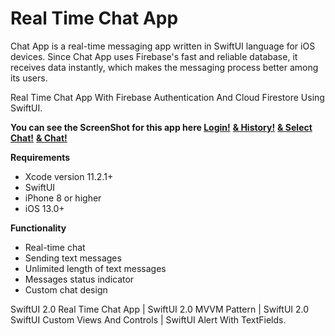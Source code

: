 # Real Time Chat App

Chat App is a real-time messaging app written in SwiftUI language for iOS devices. Since Chat App uses Firebase's fast and reliable database, it receives data instantly, which makes the messaging process better among its users.

Real Time Chat App With Firebase Authentication And Cloud Firestore Using SwiftUI.

**You can see the ScreenShot for this app here [Login!](https://drive.google.com/file/d/16rr3ZT5b-1HY5NpIRJE34OMi9Rj_EBwe/view?usp=sharing)**
**[& History!](https://drive.google.com/file/d/1kExhD9r2tqorCNUyZHMpNCuS8mtfkBaJ/view?usp=sharing)**
**[& Select Chat!](https://drive.google.com/file/d/16NWR0hyaSrJmi9B1glRhv8OC2C-ogFsy/view?usp=sharing)**
**[& Chat!](https://drive.google.com/file/d/1p_GGUHdVEJnTayqjoPRBgj8oc1MxG_As/view?usp=sharing)**


**Requirements**

- Xcode version 11.2.1+
- SwiftUI
- iPhone 8 or higher
- iOS 13.0+

**Functionality**

- Real-time chat
- Sending text messages
- Unlimited length of text messages
- Messages status indicator
- Custom chat design

SwiftUI 2.0 Real Time Chat App | SwiftUI 2.0 MVVM Pattern | SwiftUI 2.0
SwiftUI Custom Views And Controls | SwiftUI Alert With TextFields.
